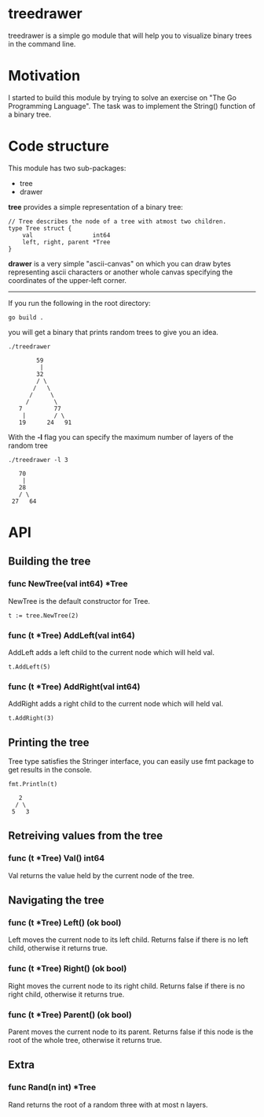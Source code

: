 # treedrawer
treedrawer is a simple go module that will help you to visualize binary trees in the command line.
# Motivation
I started to build this module by trying to solve an exercise on "The Go Programming Language". The task was to implement the String() function of a binary tree.
# Code structure
This module has two sub-packages:
* tree
* drawer

**tree** provides a simple representation of a binary tree:
```
// Tree describes the node of a tree with atmost two children.
type Tree struct {
	val                 int64
	left, right, parent *Tree
}
```

**drawer** is a very simple "ascii-canvas" on which you can draw bytes representing ascii characters or another whole canvas specifying the coordinates of the upper-left corner.

---
If you run the following in the root directory:
```
go build .
```

you will get a binary that prints random trees to give you an idea.
```
./treedrawer

        59         
         |         
        32         
        / \        
       /   \       
      /     \      
     /       \     
   7         77    
    |        / \   
   19      24   91 
```

With the **-l** flag you can specify the maximum number of layers of the random tree
```
./treedrawer -l 3

   70    
    |    
   28    
   / \   
 27   64 
```
# API
## Building the tree
### func NewTree(val int64) *Tree
NewTree is the default constructor for Tree.
```
t := tree.NewTree(2)
```
### func (t *Tree) AddLeft(val int64)
AddLeft adds a left child to the current node which will held val.
```
t.AddLeft(5)
```
### func (t *Tree) AddRight(val int64)
AddRight adds a right child to the current node which will held val.
```
t.AddRight(3)
```
## Printing the tree
Tree type satisfies the Stringer interface, you can easily use fmt package to get results in the console.
```
fmt.Println(t)

   2   
  / \  
 5   3 
```
## Retreiving values from the tree
### func (t *Tree) Val() int64
Val returns the value held by the current node of the tree.
## Navigating the tree
### func (t *Tree) Left() (ok bool)
Left moves the current node to its left child.
Returns false if there is no left child, otherwise it returns true.
### func (t *Tree) Right() (ok bool)
Right moves the current node to its right child.
Returns false if there is no right child, otherwise it returns true.
### func (t *Tree) Parent() (ok bool)
Parent moves the current node to its parent.
Returns false if this node is the root of the whole tree, otherwise it returns true.
## Extra
### func Rand(n int) *Tree
Rand returns the root of a random three with at most n layers.